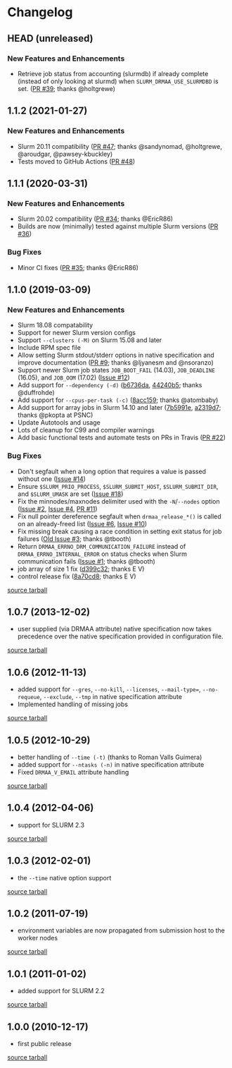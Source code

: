 Changelog
=========

HEAD (unreleased)
-----------------

### New Features and Enhancements

- Retrieve job status from accounting (slurmdb) if already complete (instead of only looking at slurmd) when `SLURM_DRMAA_USE_SLURMDBD` is set. ([PR #39][pr39]; thanks @holtgrewe)

[pr39]: https://github.com/natefoo/slurm-drmaa/pull/39

1.1.2 (2021-01-27)
------------------

### New Features and Enhancements

- Slurm 20.11 compatibility ([PR #47][pr47]; thanks @sandynomad, @holtgrewe, @aroudgar, @pawsey-kbuckley)
- Tests moved to GitHub Actions ([PR #48][pr48])

[pr47]: https://github.com/natefoo/slurm-drmaa/pull/47
[pr48]: https://github.com/natefoo/slurm-drmaa/pull/48

1.1.1 (2020-03-31)
------------------

### New Features and Enhancements

- Slurm 20.02 compatibility ([PR #34][pr34]; thanks @EricR86)
- Builds are now (minimally) tested against multiple Slurm versions ([PR #36][pr36])

### Bug Fixes

- Minor CI fixes ([PR #35][pr35]; thanks @EricR86)

[pr34]: https://github.com/natefoo/slurm-drmaa/pull/34
[pr35]: https://github.com/natefoo/slurm-drmaa/pull/35
[pr36]: https://github.com/natefoo/slurm-drmaa/pull/36

1.1.0 (2019-03-09)
------------------

### New Features and Enhancements

- Slurm 18.08 compatability
- Support for newer Slurm version configs
- Support `--clusters (-M)` on Slurm 15.08 and later
- Include RPM spec file
- Allow setting Slurm stdout/stderr options in native specification and improve documentation ([PR #9][pr9]; thanks @ljyanesm and @nsoranzo)
- Support newer Slurm job states `JOB_BOOT_FAIL` (14.03), `JOB_DEADLINE` (16.05), and `JOB_OOM` (17.02) ([Issue #12][issue12])
- Add support for `--dependency (-d)` ([b6736da][b6736da], [44240b5][44240b5]; thanks @duffrohde)
- Add support for `--cpus-per-task (-c)` ([8acc159][8acc159]; thanks @atombaby)
- Add support for array jobs in Slurm 14.10 and later ([7b5991e][7b5991e], [a2319d7][a2319d7]; thanks @pkopta at PSNC)
- Update Autotools and usage
- Lots of cleanup for C99 and compiler warnings
- Add basic functional tests and automate tests on PRs in Travis ([PR #22][pr22])

### Bug Fixes

- Don't segfault when a long option that requires a value is passed without one ([Issue #14][issue14])
- Ensure `$SLURM_PRIO_PROCESS`, `$SLURM_SUBMIT_HOST`, `$SLURM_SUBMIT_DIR`, and `$SLURM_UMASK` are set ([Issue #18][issue18])
- Fix the minnodes/maxnodes delimiter used with the `-N`/`--nodes` option ([Issue #2][issue2], [Issue #4][issue4], [PR #11][pr11])
- Fix null pointer dereference segfault when `drmaa_release_*()` is called on an already-freed list ([Issue #6][issue6], [Issue #10][issue10])
- Fix missing break causing a race condition in setting exit status for job failures ([Old Issue #3][old-issue3]; thanks @tbooth)
- Return `DRMAA_ERRNO_DRM_COMMUNICATION_FAILURE` instead of `DRMAA_ERRNO_INTERNAL_ERROR` on status checks when Slurm communication fails ([Issue #1][issue1]; thanks @tbooth)
- job array of size 1 fix ([d399c32][d399c32]; thanks E V)
- control release fix ([8a70cd8][8a70cd8]; thanks E V)

[pr22]: https://github.com/natefoo/slurm-drmaa/pull/22
[pr11]: https://github.com/natefoo/slurm-drmaa/pull/11
[pr9]: https://github.com/natefoo/slurm-drmaa/pull/9
[issue18]: https://github.com/natefoo/slurm-drmaa/issues/18
[issue14]: https://github.com/natefoo/slurm-drmaa/issues/14
[issue12]: https://github.com/natefoo/slurm-drmaa/issues/12
[issue10]: https://github.com/natefoo/slurm-drmaa/issues/10
[issue6]: https://github.com/natefoo/slurm-drmaa/issues/6
[issue4]: https://github.com/natefoo/slurm-drmaa/issues/4
[issue2]: https://github.com/natefoo/slurm-drmaa/issues/2
[issue1]: https://github.com/natefoo/slurm-drmaa/issues/1
[44240b5]: https://github.com/natefoo/slurm-drmaa/commit/44240b514d89f2896ca946763ee7e0fb111098b8
[b6736da]: https://github.com/natefoo/slurm-drmaa/commit/b6736da1382ee63fe5b7f92cfeb032c19278fa78
[8acc159]: https://github.com/natefoo/slurm-drmaa/commit/8acc159de4c5a73c5ebcac78078fb91e6c510a03
[7b5991e]: https://github.com/natefoo/slurm-drmaa/commit/7b5991efc03ab14fdc9e7af67dc91f6085e4d648
[a2319d7]: https://github.com/natefoo/slurm-drmaa/commit/a2319d7ddee4946a6fc466db4abef7588bd424d3
[d399c32]: https://github.com/natefoo/slurm-drmaa/commit/d399c32bbfbe915df97f8e45eb307dd556587631
[8a70cd8]: https://github.com/natefoo/slurm-drmaa/commit/8a70cd8bd8d56cc1e2f5f45768e898a9d4ebe86c
[old-issue3]: https://github.com/natefoo/slurm-drmaa-old/issues/3

[source tarball](https://github.com/natefoo/slurm-drmaa/releases/download/1.1.0/slurm-drmaa-1.1.0.tar.gz "slurm-drmaa-1.1.0.tar.gz (941.6 KB)")

1.0.7 (2013-12-02)
------------------

- user supplied (via DRMAA attribute) native specification now takes precedence over the native specification provided in configuration file.

[source tarball](https://github.com/natefoo/slurm-drmaa/releases/download/1.0.7/slurm-drmaa-1.0.7.tar.gz "slurm-drmaa-1.0.7.tar.gz (718.0 KB)")

1.0.6 (2012-11-13)
------------------

- added support for `--gres`, `--no-kill`, `--licenses`, `--mail-type=`, `--no-requeue`, `--exclude`, `--tmp` in native specification attribute
- Implemented handling of missing jobs

[source tarball](https://github.com/natefoo/slurm-drmaa/releases/download/1.0.6/slurm-drmaa-1.0.6.tar.gz "slurm-drmaa-1.0.6.tar.gz (731.5 KB)")

1.0.5 (2012-10-29)
------------------

- better handling of `--time (-t)` (thanks to Roman Valls Guimera)
- added support for `--ntasks (-n)` in native specification attribute
- Fixed `DRMAA_V_EMAIL` attribute handling

[source tarball](https://github.com/natefoo/slurm-drmaa/releases/download/1.0.5/slurm-drmaa-1.0.5.tar.gz "slurm-drmaa-1.0.5.tar.gz (731.6 KB)")

1.0.4 (2012-04-06)
------------------

- support for SLURM 2.3

[source tarball](https://github.com/natefoo/slurm-drmaa/releases/download/1.0.4/slurm-drmaa-1.0.4.tar.gz "slurm-drmaa-1.0.4.tar.gz (729.0 KB)")

1.0.3 (2012-02-01)
------------------

- the `--time` native option support

[source tarball](https://github.com/natefoo/slurm-drmaa/releases/download/1.0.3/slurm-drmaa-1.0.3.tar.gz "slurm-drmaa-1.0.3.tar.gz (729.0 KB)")

1.0.2 (2011-07-19)
------------------

- environment variables are now propagated from submission host to the worker nodes

[source tarball](https://github.com/natefoo/slurm-drmaa/releases/download/1.0.2/slurm_drmaa-1.0.2.tar.gz "slurm_drmaa-1.0.2.tar.gz (727.5 KB)")

1.0.1 (2011-01-02)
------------------

- added support for SLURM 2.2

[source tarball](https://github.com/natefoo/slurm-drmaa/releases/download/1.0.1/slurm_drmaa-1.0.1.tar.gz "slurm_drmaa-1.0.1.tar.gz (709.5 KB)")

1.0.0 (2010-12-17)
------------------

- first public release

[source tarball](https://github.com/natefoo/slurm-drmaa/releases/download/1.0.0/slurm_drmaa-1.0.0.tar.gz "slurm_drmaa-1.0.0.tar.gz (708.9 KB)")
